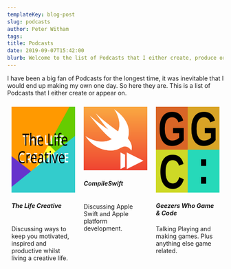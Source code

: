 ```yaml
---
templateKey: blog-post
slug: podcasts
author: Peter Witham
tags:
title: Podcasts
date: 2019-09-07T15:42:00
blurb: Welcome to the list of Podcasts that I either create, produce or appear on.
---
```


I have been a big fan of Podcasts for the longest time, it was inevitable that I would end up making my own one day. So here they are. This is a list of Podcasts that I either create or appear on.

<div style="display: flex; flex: 1; justify-content: center;">
<div style="width: 200px; max-width: 200px; padding: 10px;">
<a href="https://anchor.fm/peter-witham" target="_blank">
<img src="../../img/podcast_icon_tlc.svg" width="200" height="200"/>
</a>
<h5 style="height: 30px;">The Life Creative</h5>
<p>Discussing ways to keep you motivated, inspired and productive whilst living a creative life.</p>
</div>
<div style="width: 200px; max-width: 200px; padding: 10px;">
<a href="https://anchor.fm/compileswift" target="_blank">
<img src="../../img/podcast_icon_cs.svg" width="200"/>
</a>
<h5 style="height: 30px;">CompileSwift</h5>
<p>Discussing Apple Swift and Apple platform development.</p>
</div>
<div style="width: 200px; max-width: 200px; padding: 10px;">
<a href="https://anchor.fm/gamecode" target="_blank">
<img src="../../img/podcast_icon_ggc.svg" width="200" height="200"/>
</a>
<h5 style="height: 30px;">Geezers Who Game & Code</h5>
<p>Talking Playing and making games. Plus anything else game related.</p>
</div>
</div>
